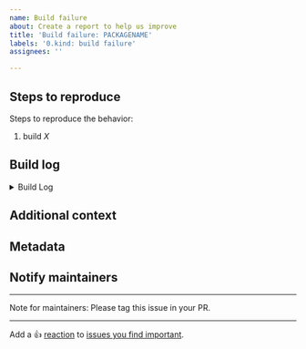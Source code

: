 ```yaml
---
name: Build failure
about: Create a report to help us improve
title: 'Build failure: PACKAGENAME'
labels: '0.kind: build failure'
assignees: ''

---
```


## Steps to reproduce

Steps to reproduce the behavior:

1. build *X*

## Build log

<!-- insert build log in code block in collapsable section -->

<details>

<summary>Build Log</summary>

```
```

</details>

## Additional context

<!-- Add any other context about the problem here. -->

## Metadata

<!-- Please insert the output of running `nix-shell -p nix-info --run "nix-info -m"` below this line -->

## Notify maintainers

<!--
Please @ people who are in the `meta.maintainers` list of the offending package or module.
If in doubt, check `git blame` for whoever last touched something.
-->

---

Note for maintainers: Please tag this issue in your PR.

---

Add a :+1: [reaction] to [issues you find important].

[reaction]: https://github.blog/2016-03-10-add-reactions-to-pull-requests-issues-and-comments/
[issues you find important]: https://github.com/NixOS/nixpkgs/issues?q=is%3Aissue+is%3Aopen+sort%3Areactions-%2B1-desc
